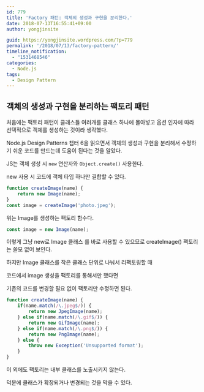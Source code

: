 ```yaml
---
id: 779
title: 'Factory 패턴: 객체의 생성과 구현을 분리한다.'
date: 2018-07-13T16:55:41+09:00
author: yongjinsite

guid: https://yongjinsite.wordpress.com/?p=779
permalink: '/2018/07/13/factory-pattern/'
timeline_notification:
  - "1531468546"
categories:
  - Node.js
tags:
  - Design Pattern
---
```


## 객체의 생성과 구현을 분리하는 팩토리 패턴


처음에는 팩토리 패턴이 클래스들 여러개를 클래스 하나에 몰아넣고 옵션 인자에 따라 선택적으로 객체를 생성하는 것이라 생각했다.

Node.js Design Patterns 챕터 6을 읽으면서 객체의 생성과 구현을 분리해서 수정하기 쉬운 코드를 만드는데 도움이 된다는 것을 알았다.


JS는 객체 생성 시 `new` 연산자와 `Object.create()` 사용한다.

new 사용 시 코드에 객체 타입 하나만 결합할 수 있다.

```javascript
function createImage(name) {
    return new Image(name);
}
const image = createImage('photo.jpeg');
```
위는 Image를 생성하는 팩토리 함수다.

```javascript
const image = new Image(name);
```

이렇게 그냥 new로 Image 클래스 를 바로 사용할 수 있으므로 createImage() 팩토리는 쓸모 없어 보인다.

하지만 Image 클래스를 작은 클래스 단위로 나눠서 리팩토링할 때

코드에서 image 생성을 팩토리를 통해서만 했다면

기존의 코드를 변경할 필요 없이 팩토리만 수정하면 된다.


```javascript
function createImage(name) {
    if(name.match(/\.jpeg$/)) {
        return new JpegImage(name);
    } else if(name.match(/\.gif$/)) {
        return new GifImage(name);
    } else if(name.match(/\.png$/)) {
        return new PngImage(name);
    } else {
        throw new Exception('Unsupported format');
    }
}
```

이 외에도 팩토리는 내부 클래스를 노출시키지 않는다.

덕분에 클래스가 확장되거나 변경되는 것을 막을 수 있다.
